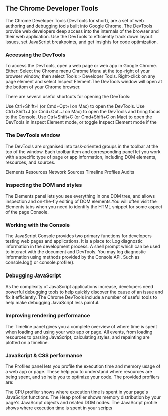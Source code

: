 ## The Chrome Developer Tools
The Chrome Developer Tools (DevTools for short), are a set of web authoring and debugging tools built into Google Chrome. The DevTools provide web developers deep access into the internals of the browser and their web application. Use the DevTools to efficiently track down layout issues, set JavaScript breakpoints, and get insights for code optimization.

### Accessing the DevTools

To access the DevTools, open a web page or web app in Google Chrome. Either:
Select the Chrome menu Chrome Menu at the top-right of your browser window, then select Tools > Developer Tools.
Right-click on any page element and select Inspect Element.The DevTools window will open at the bottom of your Chrome browser.

There are several useful shortcuts for opening the DevTools:

Use Ctrl+Shift+I (or Cmd+Opt+I on Mac) to open the DevTools.
Use Ctrl+Shift+J (or Cmd+Opt+J on Mac) to open the DevTools and bring focus to the Console.
Use Ctrl+Shift+C (or Cmd+Shift+C on Mac) to open the DevTools in Inspect Element mode, or toggle Inspect Element mode if the 

### The DevTools window
The DevTools are organised into task-oriented groups in the toolbar at the top of the window. Each toolbar item and corresponding panel let you work with a specific type of page or app information, including DOM elements, resources, and sources.

Elements
Resources
Network
Sources
Timeline
Profiles
Audits

### Inspecting the DOM and styles
The Elements panel lets you see everything in one DOM tree, and allows inspection and on-the-fly editing of DOM elements.You will often visit the Elements tabs when you need to identify the HTML snippet for some aspect of the page
Console.

### Working with the Console
The JavaScript Console provides two primary functions for developers testing web pages and applications. It is a place to:
Log diagnostic information in the development process.
A shell prompt which can be used to interact with the document and DevTools.
You may log diagnostic information using methods provided by the Console API. Such as console.log() or console.profile().

### Debugging JavaScript
As the complexity of JavaScript applications increase, developers need powerful debugging tools to help quickly discover the cause of an issue and fix it efficiently. The Chrome DevTools include a number of useful tools to help make debugging JavaScript less painful.

### Improving rendering performance
The Timeline panel gives you a complete overview of where time is spent when loading and using your web app or page. All events, from loading resources to parsing JavaScript, calculating styles, and repainting are plotted on a timeline.

### JavaScript & CSS performance
The Profiles panel lets you profile the execution time and memory usage of a web app or page. These help you to understand where resources are being spent, and so help you to optimize your code. The provided profilers are:

The CPU profiler shows where execution time is spent in your page's JavaScript functions.
The Heap profiler shows memory distribution by your page's JavaScript objects and related DOM nodes.
The JavaScript profile shows where execution time is spent in your scripts


